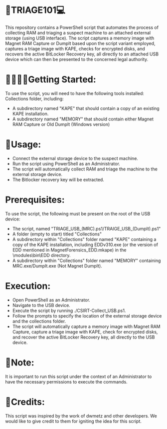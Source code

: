 # 🔎TRIAGE101💻

This repository contains a PowerShell script that automates the process of collecting RAM and triaging a suspect machine to an attached external storage (using USB interface). The script captures a memory image with Magnet RAM Capture or DumpIt based upon the script variant employed, captures a triage image with KAPE, checks for encrypted disks, and recovers the active BitLocker Recovery key, all directly to an attached USB device which can then be presented to the concerned legal authority.

# 👩‍💻👨‍💻Getting Started:

To use the script, you will need to have the following tools installed:
Collections folder, including:
- A subdirectory named "KAPE" that should contain a copy of an existing KAPE installation.
- A subdirectory named "MEMORY" that should contain either Magnet RAM Capture or Old DumpIt (Windows version)

# 👤Usage:

- Connect the external storage device to the suspect machine.
- Run the script using PowerShell as an Administrator.
- The script will automatically collect RAM and triage the machine to the external storage device.
- The Bitlocker recovery key will be extracted.

# Prerequisites:

To use the script, the following must be present on the root of the USB device:
- The script, named "TRIAGE_USB_(MRC).ps1/TRAIGE_USB_(DumpIt).ps1"
- A folder (empty to start) titled "Collections"
- A subdirectory within "Collections" folder named "KAPE" containing a copy of the KAPE installation, including EDDv310.exe (or the version of EDD mentioned in MagnetForensics_EDD.mkape) in the \modules\bin\EDD directory.
- A subdirectory within "Collections" folder named "MEMORY" containing MRC.exe/DumpIt.exe (Not Magnet DumpIt).

# Execution:

- Open PowerShell as an Administrator.
- Navigate to the USB device.
- Execute the script by running ./CSIRT-Collect_USB.ps1.
- Follow the prompts to specify the location of the external storage device and the collections folder.
- The script will automatically capture a memory image with Magnet RAM Capture, capture a triage image with KAPE, check for encrypted disks, and recover the active BitLocker Recovery key, all directly to the USB device.

# 📝Note: 
It is important to run this script under the context of an Administrator to have the necessary permissions to execute the commands.

# 🪪Credits:
This script was inspired by the work of dwmetz and other developers. We would like to give credit to them for igniting the idea for this script.
